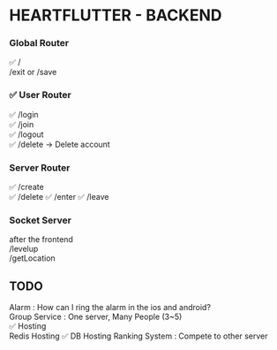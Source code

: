 # HEARTFLUTTER - BACKEND

### Global Router

✅ /  
/exit or /save

### ✅ User Router

✅ /login  
✅ /join  
✅ /logout  
✅ /delete -> Delete account

### Server Router

✅ /create  
✅ /delete
✅ /enter
✅ /leave

### Socket Server

after the frontend  
/levelup  
/getLocation

## TODO

Alarm : How can I ring the alarm in the ios and android?  
Group Service : One server, Many People (3~5)  
✅ Hosting  
Redis Hosting
✅ DB Hosting
Ranking System : Compete to other server
